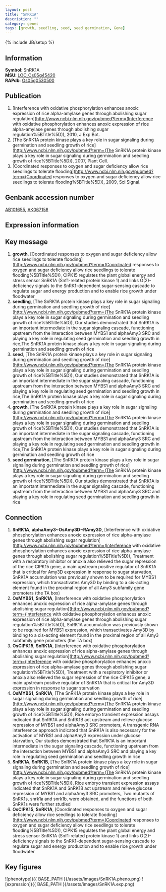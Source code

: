 ```yaml
---
layout: post
title: "SnRK1A"
description: ""
category: genes
tags: [growth, seedling, seed, seed germination, Gene]
---
```

{% include JB/setup %}

## Information
__Symbol__: SnRK1A  
__MSU__: [LOC_Os05g45420](http://rice.plantbiology.msu.edu/cgi-bin/ORF_infopage.cgi?orf=LOC_Os05g45420)  
__RAPdb__: [Os05g0530500](http://rapdb.dna.affrc.go.jp/viewer/gbrowse_details/irgsp1?name=Os05g0530500)  

## Publication
1. [Interference with oxidative phosphorylation enhances anoxic expression of rice alpha-amylase genes through abolishing sugar regulation](http://www.ncbi.nlm.nih.gov/pubmed?term=(Interference with oxidative phosphorylation enhances anoxic expression of rice alpha-amylase genes through abolishing sugar regulation%5BTitle%5D)), 2010, J Exp Bot.
2. [The SnRK1A protein kinase plays a key role in sugar signaling during germination and seedling growth of rice](http://www.ncbi.nlm.nih.gov/pubmed?term=(The SnRK1A protein kinase plays a key role in sugar signaling during germination and seedling growth of rice%5BTitle%5D)), 2007, Plant Cell.
3. [Coordinated responses to oxygen and sugar deficiency allow rice seedlings to tolerate flooding](http://www.ncbi.nlm.nih.gov/pubmed?term=(Coordinated responses to oxygen and sugar deficiency allow rice seedlings to tolerate flooding%5BTitle%5D)), 2009, Sci Signal.

## Genbank accession number
[AB101655](http://www.ncbi.nlm.nih.gov/nuccore/AB101655), [AK067158](http://www.ncbi.nlm.nih.gov/nuccore/AK067158)

## Expression information

## Key message
1. __growth__, [Coordinated responses to oxygen and sugar deficiency allow rice seedlings to tolerate flooding](http://www.ncbi.nlm.nih.gov/pubmed?term=(Coordinated responses to oxygen and sugar deficiency allow rice seedlings to tolerate flooding%5BTitle%5D)),  CIPK15 regulates the plant global energy and stress sensor SnRK1A (Snf1-related protein kinase 1) and links O(2)-deficiency signals to the SnRK1-dependent sugar-sensing cascade to regulate sugar and energy production and to enable rice growth under floodwater
2. __seedling__, [The SnRK1A protein kinase plays a key role in sugar signaling during germination and seedling growth of rice](http://www.ncbi.nlm.nih.gov/pubmed?term=(The SnRK1A protein kinase plays a key role in sugar signaling during germination and seedling growth of rice%5BTitle%5D)),  Our studies demonstrated that SnRK1A is an important intermediate in the sugar signaling cascade, functioning upstream from the interaction between MYBS1 and alphaAmy3 SRC and playing a key role in regulating seed germination and seedling growth in rice,The SnRK1A protein kinase plays a key role in sugar signaling during germination and seedling growth of rice
3. __seed__, [The SnRK1A protein kinase plays a key role in sugar signaling during germination and seedling growth of rice](http://www.ncbi.nlm.nih.gov/pubmed?term=(The SnRK1A protein kinase plays a key role in sugar signaling during germination and seedling growth of rice%5BTitle%5D)),  Our studies demonstrated that SnRK1A is an important intermediate in the sugar signaling cascade, functioning upstream from the interaction between MYBS1 and alphaAmy3 SRC and playing a key role in regulating seed germination and seedling growth in rice,The SnRK1A protein kinase plays a key role in sugar signaling during germination and seedling growth of rice
4. __growth__, [The SnRK1A protein kinase plays a key role in sugar signaling during germination and seedling growth of rice](http://www.ncbi.nlm.nih.gov/pubmed?term=(The SnRK1A protein kinase plays a key role in sugar signaling during germination and seedling growth of rice%5BTitle%5D)),  Our studies demonstrated that SnRK1A is an important intermediate in the sugar signaling cascade, functioning upstream from the interaction between MYBS1 and alphaAmy3 SRC and playing a key role in regulating seed germination and seedling growth in rice,The SnRK1A protein kinase plays a key role in sugar signaling during germination and seedling growth of rice
5. __seed germination__, [The SnRK1A protein kinase plays a key role in sugar signaling during germination and seedling growth of rice](http://www.ncbi.nlm.nih.gov/pubmed?term=(The SnRK1A protein kinase plays a key role in sugar signaling during germination and seedling growth of rice%5BTitle%5D)),  Our studies demonstrated that SnRK1A is an important intermediate in the sugar signaling cascade, functioning upstream from the interaction between MYBS1 and alphaAmy3 SRC and playing a key role in regulating seed germination and seedling growth in rice

## Connection
1. __SnRK1A__, __alphaAmy3~OsAmy3D~RAmy3D__, [Interference with oxidative phosphorylation enhances anoxic expression of rice alpha-amylase genes through abolishing sugar regulation](http://www.ncbi.nlm.nih.gov/pubmed?term=(Interference with oxidative phosphorylation enhances anoxic expression of rice alpha-amylase genes through abolishing sugar regulation%5BTitle%5D)),  Treatment with a respiratory inhibitor or anoxia also relieved the sugar repression of the rice CIPK15 gene, a main upstream positive regulator of SnRK1A that is critical for Amy3D expression in response to sugar starvation, SnRK1A accumulation was previously shown to be required for MYBS1 expression, which transactivates Amy3D by binding to a cis-acting element found in the proximal region of all Amy3 subfamily gene promoters (the TA box)
2. __OsMYBS1__, __SnRK1A__, [Interference with oxidative phosphorylation enhances anoxic expression of rice alpha-amylase genes through abolishing sugar regulation](http://www.ncbi.nlm.nih.gov/pubmed?term=(Interference with oxidative phosphorylation enhances anoxic expression of rice alpha-amylase genes through abolishing sugar regulation%5BTitle%5D)),  SnRK1A accumulation was previously shown to be required for MYBS1 expression, which transactivates Amy3D by binding to a cis-acting element found in the proximal region of all Amy3 subfamily gene promoters (the TA box)
3. __OsCIPK15__, __SnRK1A__, [Interference with oxidative phosphorylation enhances anoxic expression of rice alpha-amylase genes through abolishing sugar regulation](http://www.ncbi.nlm.nih.gov/pubmed?term=(Interference with oxidative phosphorylation enhances anoxic expression of rice alpha-amylase genes through abolishing sugar regulation%5BTitle%5D)),  Treatment with a respiratory inhibitor or anoxia also relieved the sugar repression of the rice CIPK15 gene, a main upstream positive regulator of SnRK1A that is critical for Amy3D expression in response to sugar starvation
4. __OsMYBS1__, __SnRK1A__, [The SnRK1A protein kinase plays a key role in sugar signaling during germination and seedling growth of rice](http://www.ncbi.nlm.nih.gov/pubmed?term=(The SnRK1A protein kinase plays a key role in sugar signaling during germination and seedling growth of rice%5BTitle%5D)),  Rice embryo transient expression assays indicated that SnRK1A and SnRK1B act upstream and relieve glucose repression of MYBS1 and alphaAmy3 SRC promoters, A transgenic RNA interference approach indicated that SnRK1A is also necessary for the activation of MYBS1 and alphaAmy3 expression under glucose starvation, Our studies demonstrated that SnRK1A is an important intermediate in the sugar signaling cascade, functioning upstream from the interaction between MYBS1 and alphaAmy3 SRC and playing a key role in regulating seed germination and seedling growth in rice
5. __SnRK1A__, __SnRK1B__, [The SnRK1A protein kinase plays a key role in sugar signaling during germination and seedling growth of rice](http://www.ncbi.nlm.nih.gov/pubmed?term=(The SnRK1A protein kinase plays a key role in sugar signaling during germination and seedling growth of rice%5BTitle%5D)),  Rice embryo transient expression assays indicated that SnRK1A and SnRK1B act upstream and relieve glucose repression of MYBS1 and alphaAmy3 SRC promoters, Two mutants of SnRK1s, snrk1a and snrk1b, were obtained, and the functions of both SnRK1s were further studied
6. __OsCIPK15__, __SnRK1A__, [Coordinated responses to oxygen and sugar deficiency allow rice seedlings to tolerate flooding](http://www.ncbi.nlm.nih.gov/pubmed?term=(Coordinated responses to oxygen and sugar deficiency allow rice seedlings to tolerate flooding%5BTitle%5D)),  CIPK15 regulates the plant global energy and stress sensor SnRK1A (Snf1-related protein kinase 1) and links O(2)-deficiency signals to the SnRK1-dependent sugar-sensing cascade to regulate sugar and energy production and to enable rice growth under floodwater

## Key figures
![phenotype]({{ BASE_PATH }}/assets/images/SnRK1A.pheno.png)
![expression]({{ BASE_PATH }}/assets/images/SnRK1A.exp.png)


